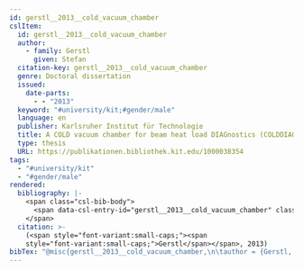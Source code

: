 ```yaml
---
id: gerstl__2013__cold_vacuum_chamber
cslItem:
  id: gerstl__2013__cold_vacuum_chamber
  author:
    - family: Gerstl
      given: Stefan
  citation-key: gerstl__2013__cold_vacuum_chamber
  genre: Doctoral dissertation
  issued:
    date-parts:
      - - "2013"
  keyword: "#university/kit;#gender/male"
  language: en
  publisher: Karlsruher Institut für Technologie
  title: A COLD vacuum chamber for beam heat load DIAGnostics (COLDDIAG)
  type: thesis
  URL: https://publikationen.bibliothek.kit.edu/1000038354
tags:
  - "#university/kit"
  - "#gender/male"
rendered:
  bibliography: |-
    <span class="csl-bib-body">
      <span data-csl-entry-id="gerstl__2013__cold_vacuum_chamber" class="csl-entry"><span class='author-bib'>Gerstl</span>. <span class='date-bib'>(2013)</span>. <span class='title'><i><b><span style="font-style:normal;">A COLD vacuum chamber for beam heat load DIAGnostics (COLDDIAG)</span></b></i></span> [Doctoral dissertation, Karlsruher Institut für Technologie]. <span class='URL'><a href='https://publikationen.bibliothek.kit.edu/1000038354'>LINK</a></span></span>
    </span>
  citation: >-
    (<span style="font-variant:small-caps;"><span
    style="font-variant:small-caps;">Gerstl</span></span>, 2013)
bibTex: "@misc{gerstl__2013__cold_vacuum_chamber,\n\tauthor = {Gerstl, Stefan},\n\tyear = {2013},\n\tschool = {Karlsruher Institut f{\\\" u}r Technologie},\n\ttitle = {A {COLD} vacuum chamber for beam heat load {DIAGnostics} ({COLDDIAG})},\n\ttype = {Doctoral dissertation},\n\turl = {https://publikationen.bibliothek.kit.edu/1000038354},\n}\n\n"
---
```


